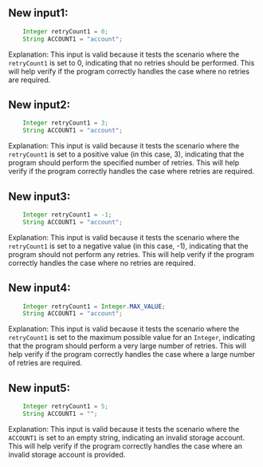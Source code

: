 ## New input1:
```java
    Integer retryCount1 = 0;
    String ACCOUNT1 = "account";
```
Explanation: This input is valid because it tests the scenario where the `retryCount1` is set to 0, indicating that no retries should be performed. This will help verify if the program correctly handles the case where no retries are required.

## New input2:
```java
    Integer retryCount1 = 3;
    String ACCOUNT1 = "account";
```
Explanation: This input is valid because it tests the scenario where the `retryCount1` is set to a positive value (in this case, 3), indicating that the program should perform the specified number of retries. This will help verify if the program correctly handles the case where retries are required.

## New input3:
```java
    Integer retryCount1 = -1;
    String ACCOUNT1 = "account";
```
Explanation: This input is valid because it tests the scenario where the `retryCount1` is set to a negative value (in this case, -1), indicating that the program should not perform any retries. This will help verify if the program correctly handles the case where no retries are required.

## New input4:
```java
    Integer retryCount1 = Integer.MAX_VALUE;
    String ACCOUNT1 = "account";
```
Explanation: This input is valid because it tests the scenario where the `retryCount1` is set to the maximum possible value for an `Integer`, indicating that the program should perform a very large number of retries. This will help verify if the program correctly handles the case where a large number of retries are required.

## New input5:
```java
    Integer retryCount1 = 5;
    String ACCOUNT1 = "";
```
Explanation: This input is valid because it tests the scenario where the `ACCOUNT1` is set to an empty string, indicating an invalid storage account. This will help verify if the program correctly handles the case where an invalid storage account is provided.